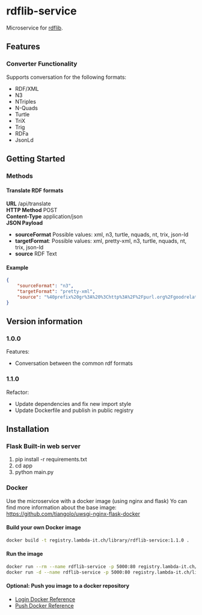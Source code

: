 # rdflib-service
Microservice for [rdflib](https://github.com/RDFLib/rdflib).

## Features
### Converter Functionality
Supports conversation for the following formats:
- RDF/XML
- N3
- NTriples
- N-Quads
- Turtle
- TriX
- Trig
- RDFa
- JsonLd

## Getting Started

### Methods
#### Translate RDF formats
**URL** /api/translate  
**HTTP Method** POST   
**Content-Type** application/json   
**JSON Payload**
* **sourceFormat** Possible values: xml, n3, turtle, nquads, nt, trix, json-ld
* **targetFormat**: Possible values: xml, pretty-xml, n3, turtle, nquads, nt, trix, json-ld
* **source** RDF Text

#### Example
```json
{
	"sourceFormat": "n3",
	"targetFormat": "pretty-xml",
	"source": "%40prefix%20gr%3A%20%3Chttp%3A%2F%2Fpurl.org%2Fgoodrelations%2Fv1%23%3E%20.%0A%0A%3Chttp%3A%2F%2Fwww.acme.com%2F%23store%3E%20a%20gr%3ALocation%3B%0A%20%20%20%20gr%3AhasOpeningHoursSpecification%20%5B%20a%20gr%3AOpeningHoursSpecification%3B%0A%20%20%20%20%20%20%20%20%20%20%20%20gr%3Aopens%20%2208%3A00%3A00%22%3B%0A%20%20%20%20%20%20%20%20%20%20%20%20gr%3Acloses%20%2220%3A00%3A00%22%3B%0A%20%20%20%20%20%20%20%20%20%20%20%20gr%3AhasOpeningHoursDayOfWeek%20gr%3AFriday%2C%0A%20%20%20%20%20%20%20%20%20%20%20%20%20%20%20%20gr%3AMonday%2C%0A%20%20%20%20%20%20%20%20%20%20%20%20%20%20%20%20gr%3AThursday%2C%0A%20%20%20%20%20%20%20%20%20%20%20%20%20%20%20%20gr%3ATuesday%2C%0A%20%20%20%20%20%20%20%20%20%20%20%20%20%20%20%20gr%3AWednesday%20%5D%3B%0A%20%20%20%20gr%3Aname%20%22Hepp%27s%20Happy%20Burger%20Restaurant%22%20.%0A"
}
```

## Version information
### 1.0.0
Features:
- Conversation between the common rdf formats

### 1.1.0
Refactor:
- Update dependencies and fix new import style
- Update Dockerfile and publish in public registry

## Installation

### Flask Built-in web server
1. pip install -r requirements.txt
2. cd app
3. python main.py

### Docker
Use the microservice with a docker image (using nginx and flask)
Yo can find more information about the base image: https://github.com/tiangolo/uwsgi-nginx-flask-docker
#### Build your own Docker image
```bash
docker build -t registry.lambda-it.ch/library/rdflib-service:1.1.0 .
```
#### Run the image
```bash
docker run --rm --name rdflib-service -p 5000:80 registry.lambda-it.ch/library/rdflib-service:1.1.0
docker run -d --name rdflib-service -p 5000:80 registry.lambda-it.ch/library/rdflib-service:1.1.0
```

#### Optional: Push you image to a docker repository
*  [Login Docker Reference](https://docs.docker.com/engine/reference/commandline/login/#options)
* [Push Docker Reference](https://docs.docker.com/engine/reference/commandline/push/)





